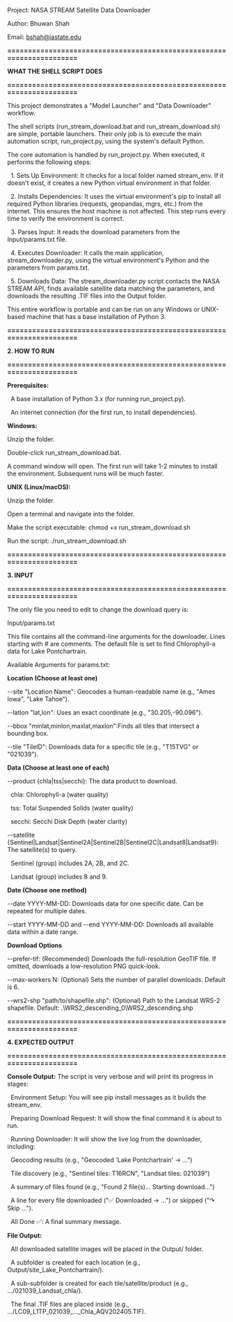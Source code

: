 Project: NASA STREAM Satellite Data Downloader

Author: Bhuwan Shah

Email: bshah@iastate.edu

**======================================================================**

**WHAT THE SHELL SCRIPT DOES**

**======================================================================**

This project demonstrates a "Model Launcher" and "Data Downloader" workflow.

The shell scripts (run\_stream\_download.bat and run\_stream\_download.sh) are simple, portable launchers. Their only job is to execute the main automation script, run\_project.py, using the system's default Python.

The core automation is handled by run\_project.py. When executed, it performs the following steps:

&nbsp;  1. Sets Up Environment: It checks for a local folder named stream\_env. If it doesn't exist, it creates a new Python virtual environment in that folder.

&nbsp;  2. Installs Dependencies: It uses the virtual environment's pip to install all required Python libraries (requests, geopandas, mgrs, etc.) from the internet. This ensures the host machine is not affected. This step runs every time to verify the environment is correct.

&nbsp;  3. Parses Input: It reads the download parameters from the Input/params.txt file.

&nbsp;  4. Executes Downloader: It calls the main application, stream\_downloader.py, using the virtual environment's Python and the parameters from params.txt.

&nbsp;  5. Downloads Data: The stream\_downloader.py script contacts the NASA STREAM API, finds available satellite data matching the parameters, and downloads the resulting .TIF files into the Output folder.

This entire workflow is portable and can be run on any Windows or UNIX-based machine that has a base installation of Python 3.



**======================================================================** 

**2. HOW TO RUN**

**======================================================================**

**Prerequisites:**

&nbsp;  A base installation of Python 3.x (for running run\_project.py).

&nbsp;  An internet connection (for the first run, to install dependencies).

**Windows:**

Unzip the folder.

Double-click run\_stream\_download.bat.

A command window will open. The first run will take 1-2 minutes to install the environment. Subsequent runs will be much faster.

**UNIX (Linux/macOS):**

Unzip the folder.

Open a terminal and navigate into the folder.

Make the script executable: chmod +x run\_stream\_download.sh

Run the script: ./run\_stream\_download.sh



**======================================================================** 

**3. INPUT**

**======================================================================**

The only file you need to edit to change the download query is:

Input/params.txt

This file contains all the command-line arguments for the downloader. Lines starting with # are comments. The default file is set to find Chlorophyll-a data for Lake Pontchartrain.

Available Arguments for params.txt:



**Location (Choose at least one)**

--site "Location Name": Geocodes a human-readable name (e.g., "Ames Iowa", "Lake Tahoe").

--latlon "lat,lon": Uses an exact coordinate (e.g., "30.205,-90.096").

--bbox "minlat,minlon,maxlat,maxlon":Finds all tiles that intersect a bounding box.

--tile "TileID": Downloads data for a specific tile (e.g., "T15TVG" or "021039").



**Data (Choose at least one of each)**

--product {chla|tss|secchi}: The data product to download.

&nbsp; chla: Chlorophyll-a (water quality)

&nbsp; tss: Total Suspended Solids (water quality)

&nbsp; secchi: Secchi Disk Depth (water clarity)

--satellite {Sentinel|Landsat|Sentinel2A|Sentinel2B|Sentinel2C|Landsat8|Landsat9}: The satellite(s) to query.

&nbsp; Sentinel (group) includes 2A, 2B, and 2C.

&nbsp; Landsat (group) includes 8 and 9.



**Date (Choose one method)**

--date YYYY-MM-DD: Downloads data for one specific date. Can be repeated for multiple dates.

--start YYYY-MM-DD and --end YYYY-MM-DD: Downloads all available data within a date range.



**Download Options**

--prefer-tif: (Recommended) Downloads the full-resolution GeoTIF file. If omitted, downloads a low-resolution PNG quick-look.

--max-workers N: (Optional) Sets the number of parallel downloads. Default is 6.

--wrs2-shp "path/to/shapefile.shp": (Optional) Path to the Landsat WRS-2 shapefile. Default: .\\WRS2\_descending\_0\\WRS2\_descending.shp



**======================================================================** 

**4. EXPECTED OUTPUT**

**======================================================================**

**Console Output:** The script is very verbose and will print its progress in stages:

&nbsp; Environment Setup: You will see pip install messages as it builds the stream\_env.

&nbsp; Preparing Download Request: It will show the final command it is about to run.

&nbsp; Running Downloader: It will show the live log from the downloader, including:

&nbsp;   Geocoding results (e.g., "Geocoded 'Lake Pontchartrain' -> ...")

&nbsp;   Tile discovery (e.g., "Sentinel tiles: T16RCN", "Landsat tiles: 021039")

&nbsp;   A summary of files found (e.g., "Found 2 file(s)... Starting download...")

&nbsp;   A line for every file downloaded ("✅ Downloaded -> ...") or skipped ("↷ Skip ...").

&nbsp; All Done ✅: A final summary message.



**File Output:**

&nbsp; All downloaded satellite images will be placed in the Output/ folder.

&nbsp; A subfolder is created for each location (e.g., Output/site\_Lake\_Pontchartrain/).

&nbsp; A sub-subfolder is created for each tile/satellite/product (e.g., .../021039\_Landsat\_chla/).

&nbsp; The final .TIF files are placed inside (e.g., .../LC09\_L1TP\_021039\_...\_Chla\_AQV202405.TIF).



